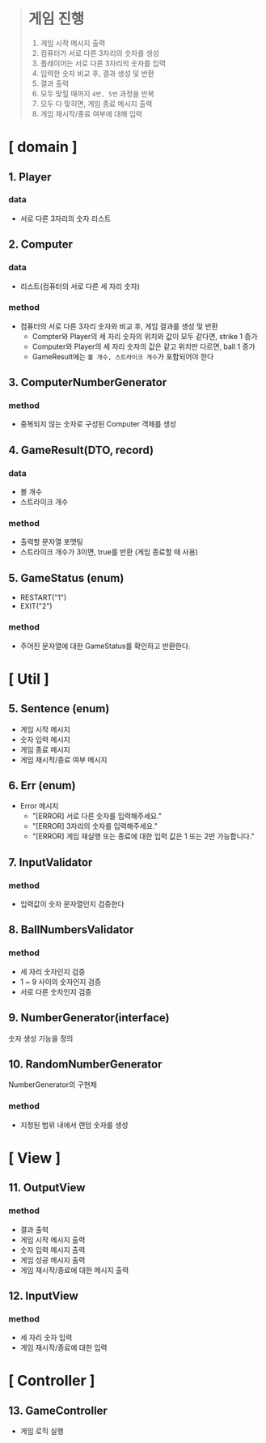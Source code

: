 > # 게임 진행
>1. 게임 시작 메시지 출력
>2. 컴퓨터가 서로 다른 3자리의 숫자를 생성
>3. 플레이어는 서로 다른 3자리의 숫자를 입력
>4. 입력한 숫자 비교 후, 결과 생성 및 반환
>5. 결과 출력
>6. 모두 맞힐 때까지 `4번, 5번` 과정을 반복
>7. 모두 다 맞히면, 게임 종료 메시지 출력
>8. 게임 재시작/종료 여부에 대해 입력
>

# [ domain ]

## 1. Player

### data

- 서로 다른 3자리의 숫자 리스트

## 2. Computer

### data

- 리스트(컴퓨터의 서로 다른 세 자리 숫자)

### method

- 컴퓨터의 서로 다른 3자리 숫자와 비교 후, 게임 결과를 생성 및 반환
    - Compter와 Player의 세 자리 숫자의 위치와 값이 모두 같다면, strike 1 증가
    - Computer와 Player의 세 자리 숫자의 값은 같고 위치만 다르면, ball 1 증가
    - GameResult에는 `볼 개수, 스트라이크 개수`가 포함되어야 한다

## 3. ComputerNumberGenerator

### method

- 중복되지 않는 숫자로 구성된 Computer 객체를 생성

## 4. GameResult(DTO, record)

### data

- 볼 개수
- 스트라이크 개수

### method

- 출력할 문자열 포맷팅
- 스트라이크 개수가 3이면, true를 반환 (게임 종료할 때 사용)

## 5. GameStatus (enum)

- RESTART("1")
- EXIT("2")

### method

- 주어진 문자열에 대한 GameStatus를 확인하고 반환한다.

# [ Util ]

## 5. Sentence (enum)

- 게임 시작 메시지
- 숫자 입력 메시지
- 게임 종료 메시지
- 게임 재시작/종료 여부 메시지

## 6. Err (enum)

- Error 메시지
    - "[ERROR] 서로 다른 숫자를 입력해주세요."
    - "[ERROR] 3자리의 숫자를 입력해주세요."
    - "[ERROR] 게임 재실행 또는 종료에 대한 입력 값은 1 또는 2만 가능합니다."

## 7. InputValidator

### method

- 입력값이 숫자 문자열인지 검증한다

## 8. BallNumbersValidator

### method

- 세 자리 숫자인지 검증
- 1 ~ 9 사이의 숫자인지 검증
- 서로 다른 숫자인지 검증

## 9. NumberGenerator(interface)

숫자 생성 기능을 정의

## 10. RandomNumberGenerator

NumberGenerator의 구현체

### method

- 지정된 범위 내에서 랜덤 숫자를 생성

# [ View ]

## 11. OutputView

### method

- 결과 출력
- 게임 시작 메시지 출력
- 숫자 입력 메시지 출력
- 게임 성공 메시지 출력
- 게임 재시작/종료에 대한 메시지 출력

## 12. InputView

### method

- 세 자리 숫자 입력
- 게임 재시작/종료에 대한 입력

# [ Controller ]

## 13. GameController

- 게임 로직 실행
